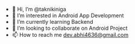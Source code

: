 - 👋 Hi, I’m @taknikiniga
- 👀 I’m interested in Android App Development
- 🌱 I’m currently learning Backend
- 💞️ I’m looking to collaborate on Android Project 
- 📫 How to reach me dev.abhi4636@gmail.com

<!---
taknikiniga/taknikiniga is a ✨ special ✨ repository because its `README.md` (this file) appears on your GitHub profile.
You can click the Preview link to take a look at your changes.
--->
